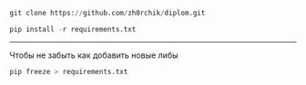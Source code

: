 ```python
git clone https://github.com/zh0rchik/diplom.git
```

```python
pip install -r requirements.txt
```

<hr>
Чтобы не забыть как добавить новые либы

```python
pip freeze > requirements.txt
```
